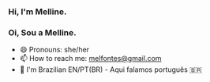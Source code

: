 ### Hi, I'm Melline.
### Oi, Sou a Melline.

- 😄 Pronouns: she/her
- 📫 How to reach me: melfontes@gmail.com
- 💬 I'm Brazilian EN/PT(BR)  - Aqui falamos português 🇧🇷 

<!--
**melline-fontes/melline-fontes** is a ✨ _special_ ✨ repository because its `README.md` (this file) appears on your GitHub profile.


- 🔭 I’m currently working on ...  improving my skills!
- 🌱 I’m currently learning ... how to use github! hahaha
- 👯 I’m looking to collaborate on ... single cell
- 🤔 I’m looking for help with ... python programming
- 💬 Ask me about ... metagenomics
- 📫 How to reach me: melfontes@gmail.com
- 😄 Pronouns: she/her
- ⚡ Fun fact: I'm Brazilian 
-->
